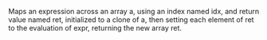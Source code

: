 Maps an expression across an array a, using an index named idx, and
  return value named ret, initialized to a clone of a, then setting 
  each element of ret to the evaluation of expr, returning the new 
  array ret.